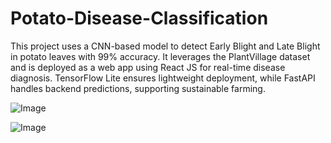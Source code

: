# Potato-Disease-Classification

This project uses a CNN-based model to detect Early Blight and Late Blight in potato leaves with 99% accuracy. It leverages the PlantVillage dataset and is deployed as a web app using React JS for real-time disease diagnosis. TensorFlow Lite ensures lightweight deployment, while FastAPI handles backend predictions, supporting sustainable farming.


![Image](https://github.com/user-attachments/assets/71cfcc78-cfce-480e-9d8d-94536d7806d5)


![Image](https://github.com/user-attachments/assets/533dedaf-c5ab-49c3-bbdf-c28faf61928c)


